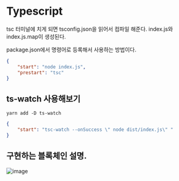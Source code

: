 # Typescript
tsc 터미널에 치게 되면 tsconfig.json을 읽어서 컴파일 해준다.
index.js와 index.js.map이 생성된다.

package.json에서 명령어로 등록해서 사용하는 방법이다.
```json
{
    "start": "node index.js",
    "prestart": "tsc"
}
```

## ts-watch 사용해보기
```terminal
yarn add -D ts-watch
```

```json
{
    "start": "tsc-watch --onSuccess \" node dist/index.js\" "
}
```

## 구현하는 블록체인 설명.
![image](https://user-images.githubusercontent.com/56942649/98441461-c82e4b00-2141-11eb-949c-a99f632a23b4.png)
